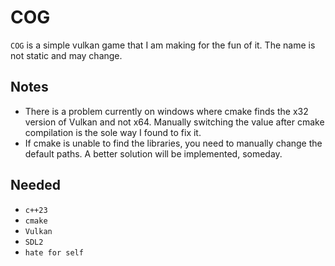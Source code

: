 # COG

`COG` is a simple vulkan game that I am making for the fun of it. The name is not static and may change.

## Notes
- There is a problem currently on windows where cmake finds the x32 version of Vulkan and not x64. Manually switching the value after cmake compilation is the sole way I found to fix it.
- If cmake is unable to find the libraries, you need to manually change the default paths. A better solution will be implemented, someday.

## Needed
- `c++23`
- `cmake`
- `Vulkan`
- `SDL2`
- `hate for self`
